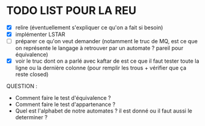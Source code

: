 # TODO LIST POUR LA REU
- [X] relire (éventuellement s'expliquer ce qu'on a fait si besoin)
- [X] implémenter LSTAR
- [ ] préparer ce qu'on veut demander (notamment le truc de MQ, est ce que on représente le langage à retrouver par un automate ? pareil pour équivalence)
- [X] voir le truc dont on a parlé avec kaftar de est ce que il faut tester toute la ligne ou la dernière colonne (pour remplir les trous + vérifier que ça reste closed)

QUESTION :

- Comment faire le test d'équivalence ?
- Comment faire le test d'appartenance ?
- Quel est l'alphabet de notre automates ? il est donné ou il faut aussi le determiner ?